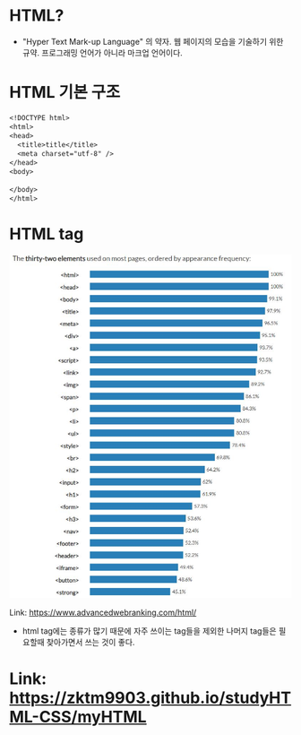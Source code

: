 # HTML?
- "Hyper Text Mark-up Language" 의 약자. 웹 페이지의 모습을 기술하기 위한 규약. 프로그래밍 언어가 아니라 마크업 언어이다.

# HTML 기본 구조
```
<!DOCTYPE html>
<html>
<head>
  <title>title</title>
  <meta charset="utf-8" />
</head>
<body>

</body>
</html>
```

# HTML tag
![태그 순위](./IMG/tag_rank.JPG)
 


Link: https://www.advancedwebranking.com/html/

- html tag에는 종류가 많기 때문에 자주 쓰이는 tag들을 제외한 나머지 tag들은 필요할때 찾아가면서 쓰는 것이 좋다.

# Link: https://zktm9903.github.io/studyHTML-CSS/myHTML